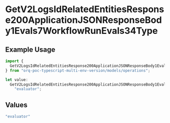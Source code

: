 # GetV2LogsIdRelatedEntitiesResponse200ApplicationJSONResponseBody1Evals7WorkflowRunEvals34Type

## Example Usage

```typescript
import {
  GetV2LogsIdRelatedEntitiesResponse200ApplicationJSONResponseBody1Evals7WorkflowRunEvals34Type,
} from "orq-poc-typescript-multi-env-version/models/operations";

let value:
  GetV2LogsIdRelatedEntitiesResponse200ApplicationJSONResponseBody1Evals7WorkflowRunEvals34Type =
    "evaluator";
```

## Values

```typescript
"evaluator"
```